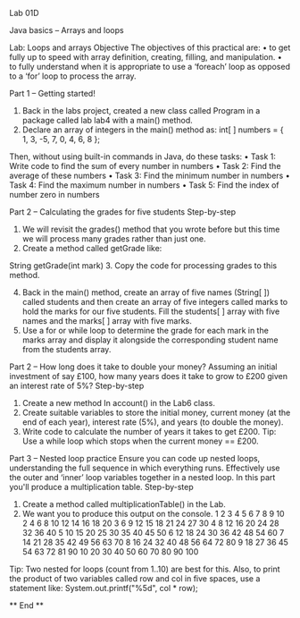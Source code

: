 Lab 01D

Java basics – Arrays and loops

Lab: Loops and arrays
Objective
The objectives of this practical are:
• to get fully up to speed with array definition, creating, filling, and manipulation.
• to fully understand when it is appropriate to use a ‘foreach’ loop as opposed to a ‘for’ loop to process the array.

Part 1 – Getting started!

1. Back in the labs project, created a new class called Program in a package called lab lab4 with a main() method.
2. Declare an array of integers in the main() method as:
   int[ ] numbers = { 1, 3, -5, 7, 0, 4, 6, 8 };

Then, without using built-in commands in Java, do these tasks:
• Task 1: Write code to find the sum of every number in numbers
• Task 2: Find the average of these numbers
• Task 3: Find the minimum number in numbers
• Task 4: Find the maximum number in numbers
• Task 5: Find the index of number zero in numbers

Part 2 – Calculating the grades for five students
Step-by-step

1. We will revisit the grades() method that you wrote before but this time we will process many grades rather than just one.
2. Create a method called getGrade like:

String getGrade(int mark) 3. Copy the code for processing grades to this method.

4. Back in the main() method, create an array of five names (String[ ]) called students and then create an array of five integers called marks to hold the marks for our five students.
   Fill the students[ ] array with five names and the marks[ ] array with five marks.
5. Use a for or while loop to determine the grade for each mark in the marks array and display it alongside the corresponding student name from the students array.

Part 2 – How long does it take to double your money?
Assuming an initial investment of say £100, how many years does it take to grow to £200 given an interest rate of 5%?
Step-by-step

1. Create a new method In account() in the Lab6 class.
2. Create suitable variables to store the initial money, current money (at the end of each year), interest rate (5%), and years (to double the money).
3. Write code to calculate the number of years it takes to get £200.
   Tip: Use a while loop which stops when the current money == £200.

Part 3 – Nested loop practice
Ensure you can code up nested loops, understanding the full sequence in which everything runs. Effectively use the outer and ‘inner’ loop variables together in a nested loop. In this part you'll produce a multiplication table.
Step-by-step

1. Create a method called multiplicationTable() in the Lab.
2. We want you to produce this output on the console.
   1 2 3 4 5 6 7 8 9 10
   2 4 6 8 10 12 14 16 18 20
   3 6 9 12 15 18 21 24 27 30
   4 8 12 16 20 24 28 32 36 40
   5 10 15 20 25 30 35 40 45 50
   6 12 18 24 30 36 42 48 54 60
   7 14 21 28 35 42 49 56 63 70
   8 16 24 32 40 48 56 64 72 80
   9 18 27 36 45 54 63 72 81 90
   10 20 30 40 50 60 70 80 90 100

Tip: Two nested for loops (count from 1..10) are best for this.
Also, to print the product of two variables called row and col in five spaces, use a statement like:
System.out.printf("%5d", col \* row);

** End **


